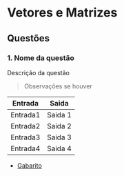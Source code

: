 # Vetores e Matrizes


## Questões

### 1. Nome da questão
Descrição da questão
>Observações se houver


Entrada   | Saida
--------- | ------
Entrada1  | Saida 1
Entrada2  | Saida 2
Entrada3  | Saida 3
Entrada4  | Saida 4

* [Gabarito](./questão.lua)